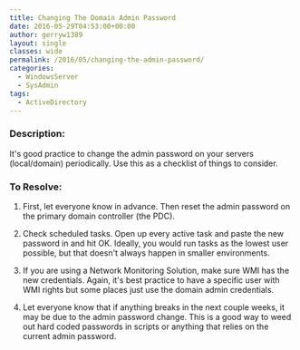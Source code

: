 ```yaml
---
title: Changing The Domain Admin Password
date: 2016-05-29T04:53:00+00:00
author: gerryw1389
layout: single
classes: wide
permalink: /2016/05/changing-the-admin-password/
categories:
  - WindowsServer
  - SysAdmin
tags:
  - ActiveDirectory
---
```

<!--more-->

### Description:

It's good practice to change the admin password on your servers (local/domain) periodically. Use this as a checklist of things to consider.

### To Resolve:

1. First, let everyone know in advance. Then reset the admin password on the primary domain controller (the PDC).

2. Check scheduled tasks. Open up every active task and paste the new password in and hit OK. Ideally, you would run tasks as the lowest user possible, but that doesn't always happen in smaller environments.

3. If you are using a Network Monitoring Solution, make sure WMI has the new credentials. Again, it's best practice to have a specific user with WMI rights but some places just use the domain admin credentials.

4. Let everyone know that if anything breaks in the next couple weeks, it may be due to the admin password change. This is a good way to weed out hard coded passwords in scripts or anything that relies on the current admin password.